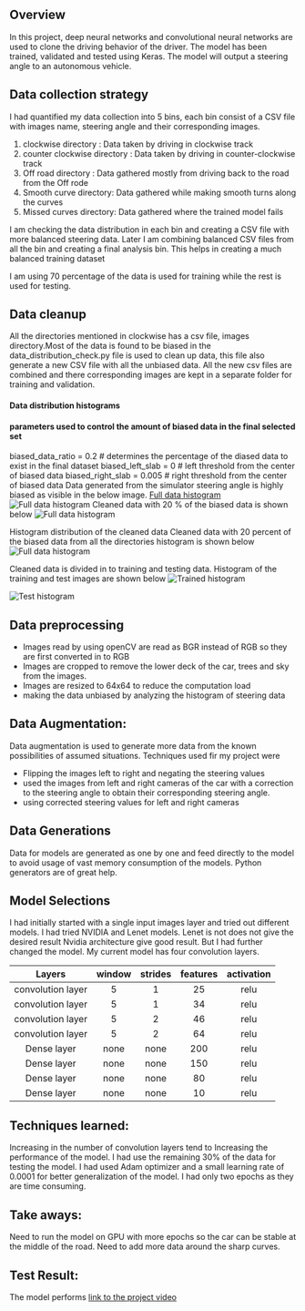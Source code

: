 
Overview
---
In this project, deep neural networks and convolutional neural networks are used to clone the driving behavior of the driver. The model has been trained, validated and tested using Keras. The model will output a steering angle to an autonomous vehicle.



Data collection strategy
---
I had quantified my data collection into 5 bins, each bin consist of a CSV file with images name, steering angle  and their corresponding images.

1. clockwise directory : Data taken by driving in clockwise track
2. counter clockwise directory : Data taken by driving in counter-clockwise track
3. Off road directory : Data gathered mostly from driving back to the road from the Off rode
4. Smooth curve directory: Data gathered while making smooth turns along the curves
5. Missed curves directory: Data gathered where the trained model fails

I am checking the data distribution in each bin and creating a CSV file with more balanced steering data. Later I am combining balanced CSV files from all the bin and creating a final analysis bin. This helps in creating a much balanced training dataset


I am using 70 percentage of the data is used for training while the rest is used for testing.

Data cleanup
---
All the directories mentioned in clockwise has a csv file, images directory.Most of the data is found to be biased in the  data_distribution_check.py file is used to clean up data, this file also generate a new CSV file with all the unbiased data. All the new csv files are combined and there corresponding images are kept in a separate folder for training and validation.

#### Data distribution histograms

[Cleaned data]:https://github.com/willofdiamond/BehavioralCloning/blob/master/Images/Cleaneddata.png
[uncleaned Biased Data]:https://github.com/willofdiamond/BehavioralCloning/blob/master/Images/uncleanedBiasedData.png
[uncleaned data]:https://github.com/willofdiamond/BehavioralCloning/blob/master/Images/uncleaneddata.png
[biased data]:https://github.com/willofdiamond/BehavioralCloning/blob/master/Images/biased_data_1.png
[final unbiased]:https://github.com/willofdiamond/BehavioralCloning/blob/master/Images/final_unbiased_data.png
[Data used for Analysis]:https://github.com/willofdiamond/BehavioralCloning/blob/master/Images/full_data_1.png
[test data histogram]:https://github.com/willofdiamond/BehavioralCloning/blob/master/Images/test_histogram_1.png
[train data histogram]:https://github.com/willofdiamond/BehavioralCloning/blob/master/Images/train_histogram_1.png
[unbiased data]:https://github.com/willofdiamond/BehavioralCloning/blob/master/Images/unbiased_data_1.png

[test result video]:https://www.youtube.com/watch?v=oh_4m896i4Q&feature=youtu.be
#### parameters used to control the amount of biased data in the final selected set
biased_data_ratio = 0.2 # determines the percentage of the diased data to exist in the final dataset
biased_left_slab  = 0 # left threshold from the center of biased data
biased_right_slab = 0.005 # right threshold  from the center of biased data
Data generated from the  simulator steering angle is highly biased as visible in the below image.
[Full data histogram][uncleaned data]
![Full data histogram][uncleaned Biased Data]
Cleaned data with 20 % of the biased data is shown below
![Full data histogram][Cleaned data]






Histogram distribution of the cleaned data
Cleaned data with 20 percent of the biased data from all the directories histogram is shown below
![Full data histogram][Data used for Analysis]

Cleaned data is divided in to training and testing data. Histogram of the training and test images are shown below
![Trained histogram ][train data histogram]

![Test histogram][test data histogram]





Data preprocessing
---
* Images read by using openCV are read as BGR instead of RGB so they are first converted in to RGB
* Images are cropped to remove the lower deck of the car, trees and sky from the images.
* Images are resized to 64x64 to reduce the computation load
* making the data unbiased by analyzing the histogram of steering data



Data Augmentation:
---
Data augmentation is used to  generate more data from the known possibilities of assumed situations. Techniques used fir my project were

* Flipping the images left to right and negating the steering values
* used the images from left and right cameras of the car with a correction to the steering angle to obtain their corresponding steering angle.
* using corrected steering values for left and right cameras




Data Generations
---
Data for models are generated as one by one and feed directly to the model to avoid usage of vast memory consumption of the models. Python  generators are of great help.

Model Selections
---
I had initially started with a single input images layer and tried out different models. I had tried  NVIDIA and Lenet models. Lenet is not does not give the desired result Nvidia architecture give good result. But I had further changed the model. My current model has four convolution layers.

|Layers                | window   | strides   |features|  activation |
|:-------------:|:-------------:|:-----:|:--------:|:---------:|
| convolution layer   | 5       | 1     |    25    |     relu      |
| convolution layer   | 5       | 1     |   34     |   relu        |
| convolution layer   | 5       |2      |   46     |    relu       |
| convolution layer   | 5       |2      |   64    |    relu       |
|Dense layer                |  none      |    none   |   200     |    relu      |
|Dense layer                 |   none     |   none   |     150    |    relu       |
|Dense layer                 |    none     |  none    |   80      |    relu       |
|Dense layer                 |   none     |  none    |     10    |   relu        |








Techniques learned:
---
Increasing in the number of convolution layers tend to Increasing the performance of the model. I had use the remaining 30% of the data for testing the model. I had used Adam optimizer and a small learning rate of 0.0001 for better generalization of the model. I had only two epochs as they are time consuming.

Take aways:
---
Need to run the model on GPU with more epochs so the car can be  stable at the middle of the road. Need to add more data around the sharp curves.



Test Result:
---
The model performs
[link to the project video][test result video]
